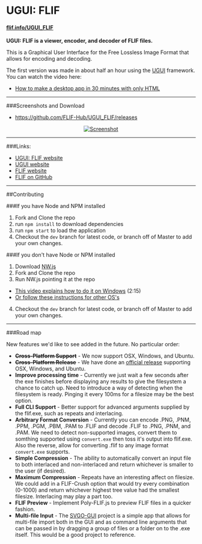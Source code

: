 # UGUI: FLIF

#### [flif.info/UGUI_FLIF](http://flif.info/UGUI_FLIF)

**UGUI: FLIF is a viewer, encoder, and decoder of FLIF files.**

This is a Graphical User Interface for the Free Lossless Image Format that allows for encoding and decoding.

The first version was made in about half an hour using the [UGUI](http://ugui.io) framework. You can watch the video here:

* [How to make a desktop app in 30 minutes with only HTML](https://www.youtube.com/watch?v=qHMRroZ7AAw)

* * *

###Screenshots and Download

* https://github.com/FLIF-Hub/UGUI_FLIF/releases

<p align="center"><a href="http://github.com/FLIF-Hub/UGUI_Flif/releases"><img src="http://i.imgur.com/mt80RRZ.gif" alt="Screenshot" /></a></p>

* * *

###Links:

* [UGUI: FLIF website](http://flif.info/UGUI_FLIF)
* [UGUI website](http://ugui.io)
* [FLIF website](http://flif.info)
* [FLIF on GitHub](https://github.com/FLIF-Hub/FLIF)

* * *

##Contributing

###If you have Node and NPM installed
1. Fork and Clone the repo
2. run `npm install` to download dependencies
3. run `npm start` to load the application
4. Checkout the `dev` branch for latest code, or branch off of Master to add your own changes.

###If you don't have Node or NPM installed
1. Download [NW.js](http://nwjs.io)
2. Fork and Clone the repo
3. Run NW.js pointing it at the repo
 * [This video explains how to do it on Windows](http://ugui.io/tutorials/getting-started.htm) (2:15)
 * [Or follow these instructions for other OS's](https://github.com/nwjs/nw.js/wiki/How-to-run-apps)
4. Checkout the `dev` branch for latest code, or branch off of Master to add your own changes.

* * *

###Road map

New features we'd like to see added in the future. No particular order:

* **~~Cross-Platform Support~~** - We now support OSX, Windows, and Ubuntu.
* **~~Cross-Platform Release~~** - We have done an [official release](http://github.com/FLIF-Hub/UGUI_FLIF/releases) supporting OSX, Windows, and Ubuntu.
* **Improve processing time** - Currently we just wait a few seconds after the exe finishes before displaying any results to give the filesystem a chance to catch up. Need to introduce a way of detecting when the filesystem is ready. Pinging it every 100ms for a filesize may be the best option.
* **Full CLI Support** - Better support for advanced arguments supplied by the flif.exe, such as repeats and interlacing.
* **Arbitrary Format Conversion** - Currently you can encode .PNG, .PNM, .PPM, .PGM, .PBM, .PAM to .FLIF and decode .FLIF to .PNG, .PNM, and .PAM. We need to detect non-supported images, convert them to somthing supported using `convert.exe` then toss it's output into flif.exe. Also the reverse, allow for converting .flif to any image format `convert.exe` supports.
* **Simple Compression** - The ability to automatically convert an input file to both interlaced and non-interlaced and return whichever is smaller to the user (if desired).
* **Maximum Compression** - Repeats have an interesting affect on filesize. We could add in a FLIF-Crush option that would try every combination (0-1000) and return whichever highest tree value had the smallest filesize. Interlacing may play a part too. 
* **FLIF Preview** - Implement Poly-FLIF.js to preview FLIF files in a quicker fashion.
* **Multi-file Input** - The [SVGO-GUI](https://github.com/svg/svgo-gui) project is a simple app that allows for multi-file import both in the GUI and as command line arguments that can be passed in by dragging a group of files or a folder on to the .exe itself. This would be a good project to reference.
